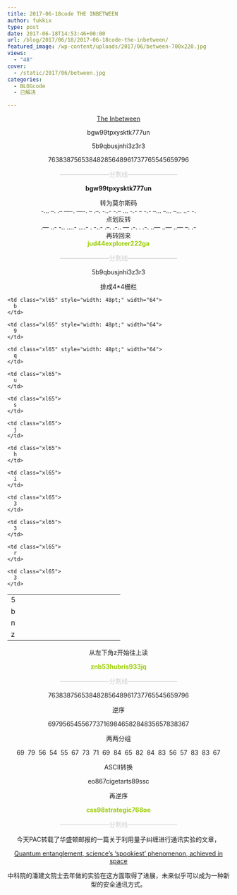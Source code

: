 ```yaml
---
title: 2017-06-18code THE INBETWEEN
author: fukkix
type: post
date: 2017-06-18T14:53:46+00:00
url: /blog/2017/06/18/2017-06-18code-the-inbetween/
featured_image: /wp-content/uploads/2017/06/between-700x220.jpg
views:
  - "48"
cover:
  - /static/2017/06/between.jpg
categories:
  - BLOGcode
  - 已解决

---
```

<p style="text-align: center;">
  <a href="http://investigate.ingress.com/2017/06/17/the-inbetween/" target="_blank" rel="noopener">The Inbetween</a>
</p>

<p style="text-align: center;">
  bgw99tpxysktk777un
</p>

<p style="text-align: center;">
  5b9qbusjnhi3z3r3
</p>

<p style="text-align: center;">
  76383875653848285648961737765545659796<!--more-->
</p>

<p style="text-align: center;">
  <span style="color: #cccccc;">————————分割线————————</span>
</p>

<p style="text-align: center;">
  <strong>bgw99tpxysktk777un</strong>
</p>

<p style="text-align: center;">
  转为莫尔斯码<br /> -&#8230; &#8211;. .&#8211; &#8212;-. &#8212;-. &#8211; .&#8211;. -..- -.&#8211; &#8230; -.- &#8211; -.- &#8211;&#8230; &#8211;&#8230; &#8211;&#8230; ..- -.<br /> 点划反转<br /> .&#8212; ..- -.. &#8230;.- &#8230;.- . -..- .&#8211;. .-.. &#8212; .-. . .-. ..&#8212; ..&#8212; ..&#8212; &#8211;. .-<br /> 再转回来<br /> <span style="color: #99cc00;"><strong>jud44explorer222ga</strong></span>
</p>

<p style="text-align: center;">
  <span style="color: #cccccc;">————————分割线————————</span>
</p>

<p style="text-align: center;">
  5b9qbusjnhi3z3r3
</p>

<p style="text-align: center;">
  排成4*4栅栏
</p>

<table class=" aligncenter" style="border-collapse: collapse; width: 192pt;" border="0" width="256" cellspacing="0" cellpadding="0">
  <colgroup> <col style="width: 48pt;" span="4" width="64" /> </colgroup> <tr style="height: 13.8pt;">
    <td class="xl65" style="height: 13.8pt; width: 48pt;" width="64" height="18">
      5
    </td>
    
    <td class="xl65" style="width: 48pt;" width="64">
      b
    </td>
    
    <td class="xl65" style="width: 48pt;" width="64">
      9
    </td>
    
    <td class="xl65" style="width: 48pt;" width="64">
      q
    </td>
  </tr>
  
  <tr style="height: 13.8pt;">
    <td class="xl65" style="height: 13.8pt;" height="18">
      b
    </td>
    
    <td class="xl65">
      u
    </td>
    
    <td class="xl65">
      s
    </td>
    
    <td class="xl65">
      j
    </td>
  </tr>
  
  <tr style="height: 13.8pt;">
    <td class="xl65" style="height: 13.8pt;" height="18">
      n
    </td>
    
    <td class="xl65">
      h
    </td>
    
    <td class="xl65">
      i
    </td>
    
    <td class="xl65">
      3
    </td>
  </tr>
  
  <tr style="height: 13.8pt;">
    <td class="xl65" style="height: 13.8pt;" height="18">
      z
    </td>
    
    <td class="xl65">
      3
    </td>
    
    <td class="xl65">
      r
    </td>
    
    <td class="xl65">
      3
    </td>
  </tr>
</table>

<p style="text-align: center;">
  从左下角z开始往上读
</p>

<p style="text-align: center;">
  <span style="color: #99cc00;"><strong>znb53hubris933jq</strong></span>
</p>

<p style="text-align: center;">
  <span style="color: #cccccc;">————————分割线————————</span>
</p>

<p style="text-align: center;">
  76383875653848285648961737765545659796
</p>

<p style="text-align: center;">
  逆序
</p>

<p style="text-align: center;">
  69795654556773716984658284835657838367
</p>

<p style="text-align: center;">
  两两分组
</p>

<p style="text-align: center;">
  69  79  56  54  55  67  73  71  69  84  65  82  84  83  56  57  83  83  67
</p>

<p style="text-align: center;">
  ASCII转换
</p>

<p style="text-align: center;">
  eo867cigetarts89ssc
</p>

<p style="text-align: center;">
  再逆序
</p>

<p style="text-align: center;">
  <span style="color: #99cc00;"><strong>css98strategic768oe</strong></span>
</p>

<p style="text-align: center;">
  <span style="color: #cccccc;">————————分割线————————</span>
</p>

<p style="text-align: center;">
  今天PAC转载了华盛顿邮报的一篇关于利用量子纠缠进行通讯实验的文章，
</p>

<p style="text-align: center;">
  <a href="https://www.washingtonpost.com/news/speaking-of-science/wp/2017/06/15/quantum-entanglement-sciences-spookiest-phenomenon-achieved-in-space/?utm_term=.8dc0f77eb251">Quantum entanglement, science’s ‘spookiest’ phenomenon, achieved in space</a>
</p>

<p style="text-align: center;">
  中科院的潘建文院士去年做的实验在这方面取得了进展，未来似乎可以成为一种新型的安全通讯方式。
</p>

&nbsp;

&nbsp;